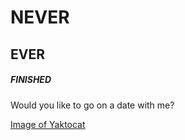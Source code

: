 # NEVER
## EVER
##### FINISHED
Would you like to go on a date with me?

[Image of Yaktocat](https://octodex.github.com/images/yaktocat.png)